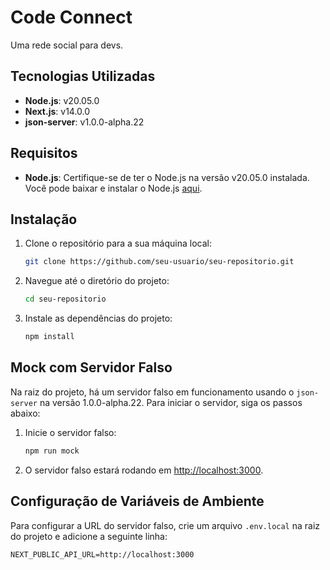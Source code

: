 # Code Connect

Uma rede social para devs.

## Tecnologias Utilizadas

- **Node.js**: v20.05.0
- **Next.js**: v14.0.0
- **json-server**: v1.0.0-alpha.22

## Requisitos

- **Node.js**: Certifique-se de ter o Node.js na versão v20.05.0 instalada. Você pode baixar e instalar o Node.js [aqui](https://nodejs.org/).

## Instalação

1. Clone o repositório para a sua máquina local:
    ```bash
    git clone https://github.com/seu-usuario/seu-repositorio.git
    ```

2. Navegue até o diretório do projeto:
    ```bash
    cd seu-repositorio
    ```

3. Instale as dependências do projeto:
    ```bash
    npm install
    ```

## Mock com Servidor Falso

Na raiz do projeto, há um servidor falso em funcionamento usando o `json-server` na versão 1.0.0-alpha.22. Para iniciar o servidor, siga os passos abaixo:

1. Inicie o servidor falso:
    ```bash
    npm run mock
    ```

2. O servidor falso estará rodando em [http://localhost:3000](http://localhost:3000).

## Configuração de Variáveis de Ambiente

Para configurar a URL do servidor falso, crie um arquivo `.env.local` na raiz do projeto e adicione a seguinte linha:

```plaintext
NEXT_PUBLIC_API_URL=http://localhost:3000
